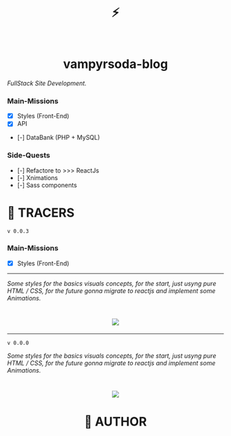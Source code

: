 <div>
    <h1 align="center">⚡</h1> <br>
    <h1 align="center">vampyrsoda-blog</h1>
</div>

*FullStack Site Development.*

### Main-Missions

- [x] Styles (Front-End)
- [x] API
- [-] DataBank (PHP + MySQL)

### Side-Quests

- [-] Refactore to >>> ReactJs
- [-] Xnimations
- [-] Sass components


<h1 aling="center">🏹 TRACERS</h1>

`v 0.0.3`

### Main-Missions

- [x] Styles (Front-End)

---

*Some styles for the basics visuals concepts, for the start, just usyng pure HTML / CSS, for the future gonna migrate to reactjs and implement some Animations.*


<h1 align="center">
    <image src="./source/screen/screen-v3.png" />
</h1>



---

`v 0.0.0`

*Some styles for the basics visuals concepts, for the start, just usyng pure HTML / CSS, for the future gonna migrate to reactjs and implement some Animations.*

<h1 align="center">
    <image src="./source/screen/screen-v0.png" />
</h1>

<h1 align="center">🧷 AUTHOR</h1>

